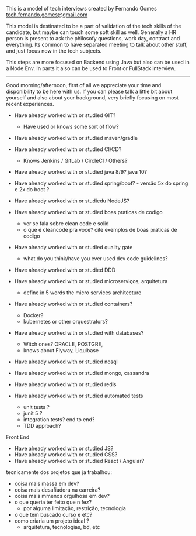This is a model of tech interviews created by Fernando Gomes <tech.fernando.gomes@gmail.com>

This model is destinated to be a part of validation of the tech skills of the candidate, but maybe can touch some soft skill as well.
Generally a HR person is present to ask the philosofy questions, work day, contract and everything.
Its common to have separated meeting to talk about other stuff, and just focus now in the tech subjects.

This steps are more focused on Backend using Java but also can be used in a Node Env.
In parts it also can be used to Front or FullStack interview.

---------------------------------------------------------------------------------------

Good morning/afternoon, first of all we appreciate your time and disponibility to be here with us.
If you can please talk a little bit about yourself and also about your background, very briefly focusing on most recent experiences.

- Have already worked with or studied GIT?
  - Have used or knows some sort of flow?

- Have already worked with or studied maven/gradle
- Have already worked with or studied CI/CD? 
  - Knows Jenkins / GitLab / CircleCI / Others?

- Have already worked with or studied java 8/9? java 10?  
- Have already worked with or studied spring/boot? - versão 5x do spring e 2x do boot ?

- Have already worked with or studiedu NodeJS?

- Have already worked with or studied boas praticas de codigo
  - ver se fala sobre clean code e solid
  - o que é cleancode pra voce? cite exemplos de boas praticas de codigo
- Have already worked with or studied quality gate
  - what do you think/have you ever used dev code guidelines?

- Have already worked with or studied DDD 
- Have already worked with or studied microserviços, arquitetura
  - define in 5 words the micro services architecture

- Have already worked with or studied containers?
  - Docker?
  - kubernetes or other orquestrators?

- Have already worked with or studied with databases? 
  - Witch ones? ORACLE, POSTGRE,
  - knows about Flyway, Liquibase

- Have already worked with or studied nosql
- Have already worked with or studied mongo, cassandra 
- Have already worked with or studied redis

- Have already worked with or studied automated tests
  - unit tests  ? 
  - junit 5 ?
  - integration tests? end to end?
  - TDD approach? 

Front End
- Have already worked with or studied JS?
- Have already worked with or studied CSS?
- Have already worked with or studied React / Angular?


tecnicamente dos projetos que já trabalhou:
- coisa mais massa em dev?
- coisa mais desafiadora na carreira?
- coisa mais mmenos orgulhosa em dev?
- o que queria ter feito que n fez?
  - por alguma limitação, restrição, tecnologia
- o que tem buscado curso e etc? 
- como criaria um projeto ideal ?
  - arquitetura, tecnologias, bd, etc
